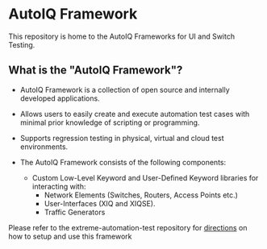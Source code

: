# AutoIQ Framework

This repository is home to the AutoIQ Frameworks for UI and Switch Testing.

##  What is the "AutoIQ Framework"?
* AutoIQ Framework is a collection of open source and internally developed applications.
* Allows users to easily create and execute automation test cases with minimal prior knowledge of scripting or programming.
* Supports regression testing in physical, virtual and cloud test environments.

* The AutoIQ Framework consists of the following components:
    - Custom Low-Level Keyword and User-Defined Keyword libraries for interacting with:
        - Network Elements (Switches, Routers, Access Points etc.)
        - User-Interfaces (XIQ and XIQSE).
        - Traffic Generators

Please refer to the extreme-automation-test repository for [directions](https://github.com/extremenetworks/extreme-automation-tests) on how to setup and use this framework




